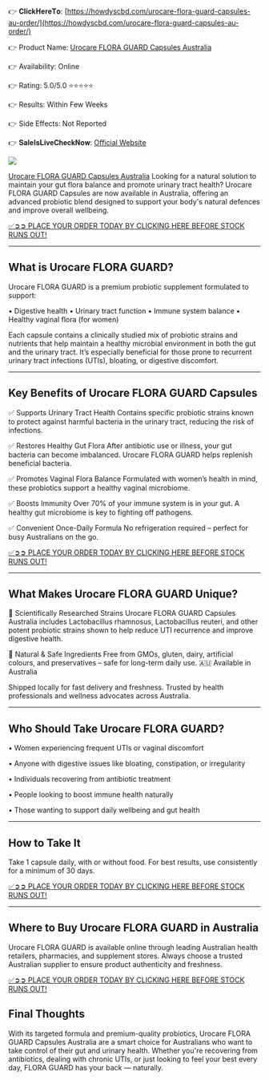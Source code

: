 👉 𝐂𝐥𝐢𝐜𝐤𝐇𝐞𝐫𝐞𝐓𝐨:  [https://howdyscbd.com/urocare-flora-guard-capsules-au-order/](https://howdyscbd.com/urocare-flora-guard-capsules-au-order/)

👉 Product Name:  [Urocare FLORA GUARD Capsules Australia](https://howdyscbd.com/urocare-flora-guard-capsules-au-order/)

👉 Availability: Online 

👉 Rating:  5.0/5.0 ⭐⭐⭐⭐⭐ 

👉 Results: Within Few Weeks 

👉 Side Effects: Not Reported 

👉 𝐒𝐚𝐥𝐞𝐈𝐬𝐋𝐢𝐯𝐞𝐂𝐡𝐞𝐜𝐤𝐍𝐨𝐰:   [Official Website](https://howdyscbd.com/urocare-flora-guard-capsules-au-order/)

![](https://click2nextorder.com/wp-content/uploads/2025/07/floraguard.png)

[Urocare FLORA GUARD Capsules Australia](https://howdyscbd.com/urocare-flora-guard-capsules-au-order/) Looking for a natural solution to maintain your gut flora balance and promote urinary tract health? Urocare FLORA GUARD Capsules are now available in Australia, offering an advanced probiotic blend designed to support your body's natural defences and improve overall wellbeing.

[✅➲➲ PLACE YOUR ORDER TODAY BY CLICKING HERE BEFORE STOCK RUNS OUT!](https://howdyscbd.com/urocare-flora-guard-capsules-au-order/)
________________________________________
## What is Urocare FLORA GUARD?

Urocare FLORA GUARD is a premium probiotic supplement formulated to support:

•	Digestive health
•	Urinary tract function
•	Immune system balance
•	Healthy vaginal flora (for women)

Each capsule contains a clinically studied mix of probiotic strains and nutrients that help maintain a healthy microbial environment in both the gut and the urinary tract. It’s especially beneficial for those prone to recurrent urinary tract infections (UTIs), bloating, or digestive discomfort.
________________________________________

## Key Benefits of Urocare FLORA GUARD Capsules

✅ Supports Urinary Tract Health
Contains specific probiotic strains known to protect against harmful bacteria in the urinary tract, reducing the risk of infections.

✅ Restores Healthy Gut Flora
After antibiotic use or illness, your gut bacteria can become imbalanced. Urocare FLORA GUARD helps replenish beneficial bacteria.

✅ Promotes Vaginal Flora Balance
Formulated with women’s health in mind, these probiotics support a healthy vaginal microbiome.

✅ Boosts Immunity
Over 70% of your immune system is in your gut. A healthy gut microbiome is key to fighting off pathogens.

✅ Convenient Once-Daily Formula
No refrigeration required – perfect for busy Australians on the go.

[✅➲➲ PLACE YOUR ORDER TODAY BY CLICKING HERE BEFORE STOCK RUNS OUT!](https://howdyscbd.com/urocare-flora-guard-capsules-au-order/)
________________________________________
## What Makes Urocare FLORA GUARD Unique?

🔬 Scientifically Researched Strains
Urocare FLORA GUARD Capsules Australia includes Lactobacillus rhamnosus, Lactobacillus reuteri, and other potent probiotic strains shown to help reduce UTI recurrence and improve digestive health.

🌿 Natural & Safe Ingredients
Free from GMOs, gluten, dairy, artificial colours, and preservatives – safe for long-term daily use.
🇦🇺 Available in Australia

Shipped locally for fast delivery and freshness. Trusted by health professionals and wellness advocates across Australia.
________________________________________
## Who Should Take Urocare FLORA GUARD?

•	Women experiencing frequent UTIs or vaginal discomfort

•	Anyone with digestive issues like bloating, constipation, or irregularity

•	Individuals recovering from antibiotic treatment

•	People looking to boost immune health naturally

•	Those wanting to support daily wellbeing and gut health
________________________________________
## How to Take It

Take 1 capsule daily, with or without food. For best results, use consistently for a minimum of 30 days.

[✅➲➲ PLACE YOUR ORDER TODAY BY CLICKING HERE BEFORE STOCK RUNS OUT!](https://howdyscbd.com/urocare-flora-guard-capsules-au-order/)
________________________________________
## Where to Buy Urocare FLORA GUARD in Australia

Urocare FLORA GUARD is available online through leading Australian health retailers, pharmacies, and supplement stores. Always choose a trusted Australian supplier to ensure product authenticity and freshness.

[✅➲➲ PLACE YOUR ORDER TODAY BY CLICKING HERE BEFORE STOCK RUNS OUT!](https://howdyscbd.com/urocare-flora-guard-capsules-au-order/)
 
## Final Thoughts

With its targeted formula and premium-quality probiotics, Urocare FLORA GUARD Capsules Australia are a smart choice for Australians who want to take control of their gut and urinary health. Whether you're recovering from antibiotics, dealing with chronic UTIs, or just looking to feel your best every day, FLORA GUARD has your back — naturally.
